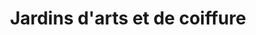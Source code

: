 ---
title: "Jardins d'arts et de coiffure"
url: /quebec/jardins-darts-et-de-coiffure/
shop: Friseur
---